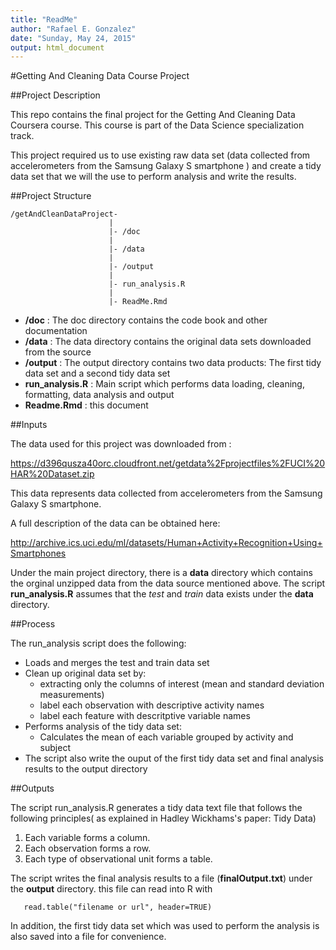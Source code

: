 ```yaml
---
title: "ReadMe"
author: "Rafael E. Gonzalez"
date: "Sunday, May 24, 2015"
output: html_document
---
```


#Getting And Cleaning Data Course Project


##Project Description

This repo contains the final project for the Getting And Cleaning Data Coursera course. This course is part of the Data Science specialization track.

This project required us to use existing raw data set (data collected from accelerometers from the Samsung Galaxy S smartphone ) and create a tidy data set that we will the use to perform analysis and write the results.


##Project Structure

```
/getAndCleanDataProject-
                      |
                      |- /doc
                      |
                      |- /data
                      |
                      |- /output
                      |
                      |- run_analysis.R 
                      |
                      |- ReadMe.Rmd 
```

- **/doc** : The doc directory contains the code book and other documentation
- **/data** : The data directory contains the original data sets downloaded from the source
- **/output** : The output directory contains two data products: The first tidy data set and a second tidy data set
- **run_analysis.R** : Main script which performs data loading, cleaning, formatting, data analysis and output
- **Readme.Rmd** : this document

##Inputs

The data used for this project was downloaded from :

https://d396qusza40orc.cloudfront.net/getdata%2Fprojectfiles%2FUCI%20HAR%20Dataset.zip 

This data represents data collected from accelerometers from the Samsung Galaxy S smartphone.

A full description of the data can be obtained here:

http://archive.ics.uci.edu/ml/datasets/Human+Activity+Recognition+Using+Smartphones 

Under the main project directory, there is a **data** directory which contains the orginal unzipped data from the data source mentioned above. The script **run_analysis.R** assumes that the *test* and *train* data exists under the **data** directory.

##Process

The run_analysis script does the following:

* Loads and merges the test and train data set
* Clean up original data set by:
    + extracting only the columns of interest (mean and standard deviation measurements)
    + label each observation with descriptive activity names
    + label each feature with descritptive variable names
* Performs analysis of the tidy data set:
    + Calculates the mean of each variable grouped by activity and subject
* The script also write the ouput of the first tidy data set and final analysis results to the output directory

##Outputs


The script run_analysis.R generates a tidy data text file that follows the following principles( as explained in Hadley Wickhams's paper: Tidy Data)

1. Each variable forms a column.
2. Each observation forms a row.
3. Each type of observational unit forms a table.

The script writes the final analysis results to a file (**finalOutput.txt**) under the **output** directory.
this file can read into R with 
```
   read.table("filename or url", header=TRUE)
```
In addition, the first tidy data set which was used to perform the analysis is also saved into a file for convenience. 